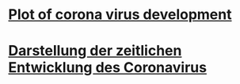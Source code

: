 # [Plot of corona virus development](https://j-fu.github.io/coronaplot/index.en.md)
# [Darstellung der zeitlichen Entwicklung des Coronavirus](https://j-fu.github.io/coronaplot/index.md)
